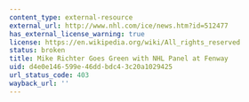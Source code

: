 ```yaml
---
content_type: external-resource
external_url: http://www.nhl.com/ice/news.htm?id=512477
has_external_license_warning: true
license: https://en.wikipedia.org/wiki/All_rights_reserved
status: broken
title: Mike Richter Goes Green with NHL Panel at Fenway
uid: d4e0e146-599e-46dd-bdc4-3c20a1029425
url_status_code: 403
wayback_url: ''
---
```

